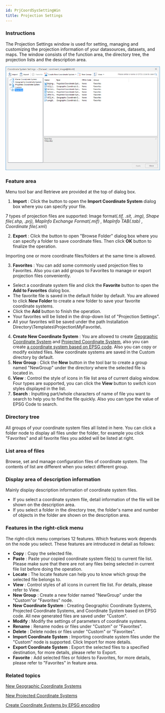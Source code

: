 ```yaml
---
id: PrjCoordSysSettingWin
title: Projection Settings
---
```

### Instructions

The Projection Settings window is used for setting, managing and customizing
the projection information of your datasources, datasets, and maps. The window
consists of the function area, the directory tree, the projection lists and
the description area.

![](img/PrjCoordSysSettingWin.png)

### Feature area

Menu tool bar and Retrieve are provided at the top of dialog box.

1. **Import** : Click the button to open the **Import Coordinate System** dialog box where you can specify your file.

7 types of projection files are supported: Image format(*.tif, *.sit, *.img), Shape file(*.shp, *.prj), MapInfo Exchange Format(*.mif) , MapInfo TAB(*.tab) , Coordinate file(*.xml)

2. **Export** : Click the button to open "Browse Folder" dialog box where you can specify a folder to save coordinate files. Then click **OK** button to finalize the operation.

Importing one or more coordinate files/folders at the same time is allowed.

3. **Favorites** : You can add some commonly used projection files to Favorites. Also you can add groups to Favorites to manage or export projection files conveniently. 
* Select a coordinate system file and click the **Favorite** button to open the **Add to Favorites** dialog box.
* The favorite file is saved in the default folder by default. You are allowed to click **New Folder** to create a new folder to save your favorite coordinate systems.
* Click the **Add** button to finish the operation.
* Your favorites will be listed in the drop-down list of "Projection Settings".
* All your favorites will be saved under the path Installation Directory\Templates\Projection\MyFavorite\\.
4. **Create New Coordinate System** : You are allowed to create [Geographic Coordinate System](NewGeoCoordSys) and [Projected Coordinate System](NewProCoordSys), also you can create [a coordinate system based on EPSG code](NewGEPSGCoordSys). Also you can copy or modify existed files. New coordinate systems are saved in the Custom directory by default. 
5. **New Group** : Click the **New** button in the tool bar to create a group named "NewGroup" under the directory where the selected file is located in.
6. **View** : Control the style of icons in file list area of current dialog window. Four types are supported, you can click the **View** button to switch icon styles displayed in the list.
7. **Search** : Inputting part/whole characters of name of file you want to search to help you to find the file quickly. Also you can type the value of EPSG Code to search. 

### Directory tree

All groups of your coordinate system files all listed in here. You can click a
folder node to display all files under the folder, for example you click
"Favorites" and all favorite files you added will be listed at right.

### List area of files

Browse, set and manage configuration files of coordinate system. The contents
of list are different when you select different group.

### Display area of description information

Mainly display description information of coordinate system files.

* If you select a coordinate system file, detail information of the file will be shown on the description area.
* If you select a folder in the directory tree, the folder's name and number of objects in the folder are shown on the description area.

### Features in the right-click menu

The right-click menu comprises 12 features. Which features work depends on the
node you select. These features are introduced in detail as follows:

* **Copy** : Copy the selected file.
* **Paste** : Paste your copied coordinate system file(s) to current file list. Please make sure that there are not any files being selected in current file list before doing the operation. 
* **Locate** : The locate feature can help you to know which group the selected file belongs to.
* **View** : Control styles of all icons in current file list. For details, please refer to View.
* **New Group** : Create a new folder named "NewGroup" under the "Custom"or "Favorites" node. 
* **New Coordinate System** : Creating Geographic Coordinate Systems, Projected Coordinate Systems, and Coordinate System based on EPSG code. All new generated files are saved under "Custom".
* **Modify** : Modify the settings of parameters of coordinate systems.
* **Rename** : Rename nodes or files under "Custom" or "Favorites".
* **Delete** : Delete nodes or files under "Custom" or "Favorites".
* **Import Coordinate System** : Importing coordinate system files under the "Custom" node is supported. Click Import for more details.
* **Export Coordinate System** : Export the selected files to a specified destination, for more details, please refer to Export.
* **Favorite** : Add selected files or folders to Favorites, for more details, please refer to "Favorites" in feature area.

### Related topics

 [New Geographic Coordinate Systems](NewGeoCoordSys)

 [New Projected Coordinate Systems](NewProCoordSys)

 [Create Coordinate Systems by EPSG encoding](NewGEPSGCoordSys)

